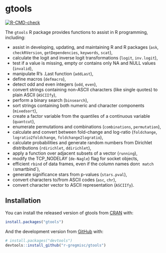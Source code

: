 
<!-- README.md is generated from README.Rmd. Please edit that file -->

# gtools

<!-- badges: start -->

[![R-CMD-check](https://github.com/r-gregmisc/gtools/workflows/R-CMD-check/badge.svg)](https://github.com/r-gregmisc/gtools/actions)
<!-- badges: end -->

The `gtools` R package provides functions to assist in R programming,
including:

-   assist in developing, updating, and maintaining R and R packages
    (`ask`, `checkRVersion`, `getDependencies`, `keywords`, `scat`),
-   calculate the logit and inverse logit transformations (`logit`,
    `inv.logit`),
-   test if a value is missing, empty or contains only NA and NULL
    values (`invalid`),
-   manipulate R’s .Last function (`addLast`),
-   define macros (`defmacro`),
-   detect odd and even integers (`odd`, `even`),
-   convert strings containing non-ASCII characters (like single quotes)
    to plain ASCII (`ASCIIfy`),
-   perform a binary search (`binsearch`),
-   sort strings containing both numeric and character components
    (`mixedsort`),
-   create a factor variable from the quantiles of a continuous variable
    (`quantcut`),
-   enumerate permutations and combinations (`combinations`,
    `permutation`),
-   calculate and convert between fold-change and log-ratio
    (`foldchange`, `logratio2foldchange`, `foldchange2logratio`),
-   calculate probabilities and generate random numbers from Dirichlet
    distributions (`rdirichlet`, `ddirichlet`),
-   apply a function over adjacent subsets of a vector (`running`),
-   modify the TCP\_NODELAY (`de-Nagle`) flag for socket objects,
-   efficient `rbind` of data frames, even if the column names
    don`t match (`smartbind\`),
-   generate significance stars from p-values (`stars.pval`),
-   convert characters to/from ASCII codes (`asc`, `chr`),
-   convert character vector to ASCII representation (`ASCIIfy`).

## Installation

You can install the released version of gtools from
[CRAN](https://CRAN.R-project.org) with:

``` r
install.packages("gtools")
```

And the development version from [GitHub](https://github.com/) with:

``` r
# install.packages("devtools")
devtools::install_github("r-gregmisc/gtools")
```
